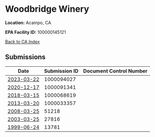 # Woodbridge Winery

**Location:** Acampo, CA

**EPA Facility ID:** 100000145121

[Back to CA Index](../../index.md)

## Submissions

| Date | Submission ID | Document Control Number |
|------|--------------|-------------------------|
| [2023-03-22](submissions/1000094027.md) | 1000094027 |  |
| [2020-12-17](submissions/1000091341.md) | 1000091341 |  |
| [2018-03-15](submissions/1000068619.md) | 1000068619 |  |
| [2013-03-20](submissions/1000033357.md) | 1000033357 |  |
| [2008-03-25](submissions/51218.md) | 51218 |  |
| [2003-03-25](submissions/27816.md) | 27816 |  |
| [1999-06-24](submissions/13781.md) | 13781 |  |
